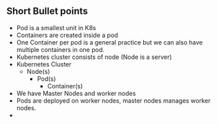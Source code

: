 ## Short Bullet points

- Pod is a smallest unit in K8s
- Containers are created inside a pod
- One Container per pod is a general practice but we can also have multiple containers in one pod.
- Kubernetes cluster consists of node (Node is a server)
- Kubernetes Cluster
  - Node(s)
    - Pod(s)
      - Container(s)
- We have Master Nodes and worker nodes
- Pods are deployed on worker nodes, master nodes manages worker nodes.
- 